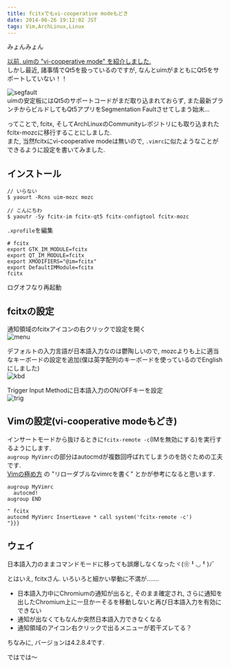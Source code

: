 ```yaml
---
title: fcitxでもvi-cooperative modeもどき
date: 2014-06-26 19:12:02 JST
tags: Vim,ArchLinux,Linux
---
```

みょんみょん

[以前, uimの "vi-cooperative mode" を紹介しました.](http://tosainu.wktk.so/view/366 "uim")  
しかし最近, 諸事情でQt5を扱っているのですが, なんとuimがまともにQt5をサポートしていない！！

![segfault](https://lh5.googleusercontent.com/-Zf3MgXhQSTo/U6vk_7te0gI/AAAAAAAADWA/aw6WR-3yWwY/s800/2014-06-22-215946_3840x1080_scrot.png "segfault")  
uimの安定板にはQt5のサポートコードがまだ取り込まれておらず, また最新ブランチからビルドしてもQt5アプリをSegmentation Faultさせてしまう始末...

ってことで, fcitx, そしてArchLinuxのCommunityレポジトリにも取り込まれたfcitx-mozcに移行することにしました.  
また, 当然fcitxにvi-cooperative modeは無いので, `.vimrc`に似たようなことができるように設定を書いてみました.

## インストール

    // いらない
    $ yaourt -Rcns uim-mozc mozc
    
    // こんにちわ
    $ yaoutr -Sy fcitx-im fcitx-qt5 fcitx-configtool fcitx-mozc

`.xprofile`を編集

```shell
# fcitx
export GTK_IM_MODULE=fcitx
export QT_IM_MODULE=fcitx
export XMODIFIERS="@im=fcitx"
export DefaultIMModule=fcitx
fcitx
```

ログオフなり再起動

## fcitxの設定

通知領域のfcitxアイコンの右クリックで設定を開く  
![menu](https://lh5.googleusercontent.com/-HV7goHkv-Mg/U6vxal0fppI/AAAAAAAADWc/_7Hcah7GLWs/s800/fcitxconf.png "menu")

デフォルトの入力言語が日本語入力なのは鬱陶しいので, mozcよりも上に適当なキーボードの設定を追加(僕は英字配列のキーボードを使っているのでEnglishにしました)  
![kbd](https://lh4.googleusercontent.com/-TMArZ6jM1Vc/U6vxaoxCk0I/AAAAAAAADWk/qQtleyE4qsc/s640/fcitxconfpanel1.png "kbd")

Trigger Input Methodに日本語入力のON/OFFキーを設定  
![trig](https://lh5.googleusercontent.com/-Vxxqd2v1cdg/U6vxapTrGhI/AAAAAAAADWg/tEnRnpeCXi0/s640/fcitxconfpanel2.png "trig")

## Vimの設定(vi-cooperative modeもどき)

インサートモードから抜けるときに`fcitx-remote -c`(IMを無効にする)を実行するようにします.  
`augroup MyVimrc`の部分はautocmdが複数回呼ばれてしまうのを防ぐための工夫です.  
[Vimの極め方](http://whileimautomaton.net/2008/08/vimworkshop3-kana-presentation "Vimの極め方") の "リローダブルなvimrcを書く" とかが参考になると思います.

```vim
augroup MyVimrc
  autocmd!
augroup END

" fcitx
autocmd MyVimrc InsertLeave * call system('fcitx-remote -c')
"}}}
```

## ウェイ

日本語入力のままコマンドモードに移っても誤爆しなくなったヾ(❀╹◡╹)ﾉﾞ

とはいえ, fcitxさん. いろいろと細かい挙動に不満が.......

* 日本語入力中にChromiumの通知が出ると, そのまま確定され, さらに通知を出したChromium上に一旦かーそるを移動しないと再び日本語入力を有効にできない
* 通知が出なくてもなんか突然日本語入力できなくなる
* 通知領域のアイコン右クリックで出るメニューが若干ズレてる？

ちなみに, バージョンは4.2.8.4です.

ではでは〜
